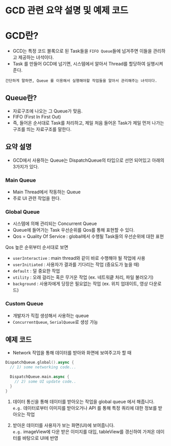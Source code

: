 # GCD 관련 요약 설명 및 예제 코드
# GCD란?
- GCD는 특정 코드 블록으로 된 Task들을 `FIFO Queue`들에 넘겨주면 이들을 관리하고 제공하는 녀석이다.
- Task 를 만들어 GCD에 넘기면, 시스템에서 알아서 Thread를 할당하여 실행시켜 준다.
```
간단하게 말하면, Queue 를 이용해서 실행해야할 작업들을 알아서 관리해주는 녀석이다.
```

## Queue란?
- 자료구조에 나오는 그 Queue가 맞음.
- FIFO (First In First Out) 
- 즉, 들어온 순서대로 Task를 처리하고, 제일 처음 들어온 Task가 제일 먼저 나가는 구조를 띄는 자료구조를 말한다.

## 요약 설명
- GCD에서 사용하는 Queue는 DispatchQueue의 타입으로 선언 되어있고 아래의 3가지가 있다.

### Main Queue
- Main Thread에서 작동하는 Queue
- 주로 UI 관련 작업을 한다.

### Global Queue
- 시스템에 의해 관리되는 Concurrent Queue
- Queue에 들어가는 Task 우선순위를 Qos를 통해 표현할 수 있다.
- Qos = Quality Of Service : global에서 수행될 Task들의 우선순위에 대한 표현

 Qos 높은 순위부터 순서대로 보면
- `userInteractive`
 : main thread와 같이 바로 수행해야 될 작업에 사용
- `userInitiated`
 : 사용자가 결과를 기다리는 작업 (중요도가 높을 때)
- `default`
 : 덜 중요한 작업
- `utility`
 : 오래 걸리는 혹은 무거운 작업 (ex. 네트워킅 처리, 파일 불러오기)
- `background`
 : 사용자에게 당장은 필요없는 작업 (ex. 위치 업데이트, 영상 다운로드)

### Custom Queue
- 개발자가 직접 생성해서 사용하는 queue
- `ConcurrentQueue`, `SerialQueue`로 생성 가능


## 예제 코드
- Network 작업을 통해 데이터를 받아와 화면에 보여주고자 할 때
```swift
DispatchQueue.global().async {
  // 1) some networking code...
  
  DispatchQueue.main.async {
    // 2) some UI update code..
  }
}
```
1) 데이터 통신을 통해 데이터를 받아오는 작업을 global queue 에서 해줍니다.  
`e.g.` 데이터로부터 이미지를 받아오거나 API 를 통해 특정 쿼리에 대한 정보를 받아오는 작업

2) 받아온 데이터를 사용자가 보는 화면(UI)에 보여줍니다.  
`e.g.` imageView에 다운 받은 이미지를 대입, tableView를 갱신하여 가져온 데이터를 바탕으로 UI에 반영

